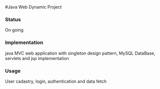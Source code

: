 #Java Web Dynamic Project

### Status
On going

### Implementation
java MVC web application with singleton design pattern, MySQL DataBase, servlets and jsp implementation

### Usage
User cadastry, login, authentication and data fetch 

